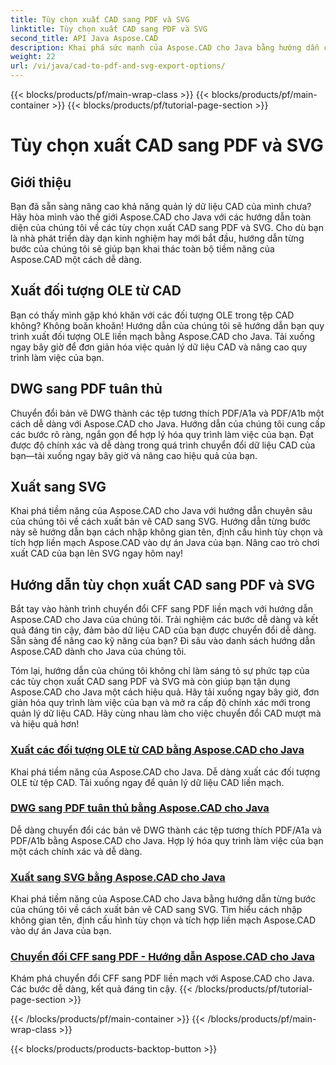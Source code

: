 ```yaml
---
title: Tùy chọn xuất CAD sang PDF và SVG
linktitle: Tùy chọn xuất CAD sang PDF và SVG
second_title: API Java Aspose.CAD
description: Khai phá sức mạnh của Aspose.CAD cho Java bằng hướng dẫn của chúng tôi về các tùy chọn xuất CAD sang PDF và SVG. Dễ dàng quản lý dữ liệu CAD một cách chính xác và dễ dàng.
weight: 22
url: /vi/java/cad-to-pdf-and-svg-export-options/
---
```


{{< blocks/products/pf/main-wrap-class >}}
{{< blocks/products/pf/main-container >}}
{{< blocks/products/pf/tutorial-page-section >}}

# Tùy chọn xuất CAD sang PDF và SVG



## Giới thiệu

Bạn đã sẵn sàng nâng cao khả năng quản lý dữ liệu CAD của mình chưa? Hãy hòa mình vào thế giới Aspose.CAD cho Java với các hướng dẫn toàn diện của chúng tôi về các tùy chọn xuất CAD sang PDF và SVG. Cho dù bạn là nhà phát triển dày dạn kinh nghiệm hay mới bắt đầu, hướng dẫn từng bước của chúng tôi sẽ giúp bạn khai thác toàn bộ tiềm năng của Aspose.CAD một cách dễ dàng.

## Xuất đối tượng OLE từ CAD

Bạn có thấy mình gặp khó khăn với các đối tượng OLE trong tệp CAD không? Không boăn khoăn! Hướng dẫn của chúng tôi sẽ hướng dẫn bạn quy trình xuất đối tượng OLE liền mạch bằng Aspose.CAD cho Java. Tải xuống ngay bây giờ để đơn giản hóa việc quản lý dữ liệu CAD và nâng cao quy trình làm việc của bạn.

## DWG sang PDF tuân thủ

Chuyển đổi bản vẽ DWG thành các tệp tương thích PDF/A1a và PDF/A1b một cách dễ dàng với Aspose.CAD cho Java. Hướng dẫn của chúng tôi cung cấp các bước rõ ràng, ngắn gọn để hợp lý hóa quy trình làm việc của bạn. Đạt được độ chính xác và dễ dàng trong quá trình chuyển đổi dữ liệu CAD của bạn—tải xuống ngay bây giờ và nâng cao hiệu quả của bạn.

## Xuất sang SVG

Khai phá tiềm năng của Aspose.CAD cho Java với hướng dẫn chuyên sâu của chúng tôi về cách xuất bản vẽ CAD sang SVG. Hướng dẫn từng bước này sẽ hướng dẫn bạn cách nhập không gian tên, định cấu hình tùy chọn và tích hợp liền mạch Aspose.CAD vào dự án Java của bạn. Nâng cao trò chơi xuất CAD của bạn lên SVG ngay hôm nay!

## Hướng dẫn tùy chọn xuất CAD sang PDF và SVG
Bắt tay vào hành trình chuyển đổi CFF sang PDF liền mạch với hướng dẫn Aspose.CAD cho Java của chúng tôi. Trải nghiệm các bước dễ dàng và kết quả đáng tin cậy, đảm bảo dữ liệu CAD của bạn được chuyển đổi dễ dàng. Sẵn sàng để nâng cao kỹ năng của bạn? Đi sâu vào danh sách hướng dẫn Aspose.CAD dành cho Java của chúng tôi.

Tóm lại, hướng dẫn của chúng tôi không chỉ làm sáng tỏ sự phức tạp của các tùy chọn xuất CAD sang PDF và SVG mà còn giúp bạn tận dụng Aspose.CAD cho Java một cách hiệu quả. Hãy tải xuống ngay bây giờ, đơn giản hóa quy trình làm việc của bạn và mở ra cấp độ chính xác mới trong quản lý dữ liệu CAD. Hãy cùng nhau làm cho việc chuyển đổi CAD mượt mà và hiệu quả hơn!

### [Xuất các đối tượng OLE từ CAD bằng Aspose.CAD cho Java](./export-ole-objects-from-cad/)
Khai phá tiềm năng của Aspose.CAD cho Java. Dễ dàng xuất các đối tượng OLE từ tệp CAD. Tải xuống ngay để quản lý dữ liệu CAD liền mạch.
### [DWG sang PDF tuân thủ bằng Aspose.CAD cho Java](./dwg-to-compliance-pdf/)
Dễ dàng chuyển đổi các bản vẽ DWG thành các tệp tương thích PDF/A1a và PDF/A1b bằng Aspose.CAD cho Java. Hợp lý hóa quy trình làm việc của bạn một cách chính xác và dễ dàng.
### [Xuất sang SVG bằng Aspose.CAD cho Java](./export-to-svg/)
Khai phá tiềm năng của Aspose.CAD cho Java bằng hướng dẫn từng bước của chúng tôi về cách xuất bản vẽ CAD sang SVG. Tìm hiểu cách nhập không gian tên, định cấu hình tùy chọn và tích hợp liền mạch Aspose.CAD vào dự án Java của bạn.
### [Chuyển đổi CFF sang PDF - Hướng dẫn Aspose.CAD cho Java](./cff-to-pdf-conversion/)
Khám phá chuyển đổi CFF sang PDF liền mạch với Aspose.CAD cho Java. Các bước dễ dàng, kết quả đáng tin cậy.
{{< /blocks/products/pf/tutorial-page-section >}}

{{< /blocks/products/pf/main-container >}}
{{< /blocks/products/pf/main-wrap-class >}}

{{< blocks/products/products-backtop-button >}}
